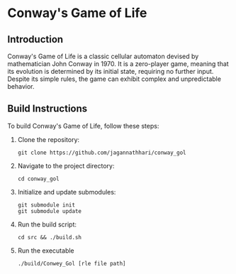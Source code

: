 # Conway's Game of Life

## Introduction

Conway's Game of Life is a classic cellular automaton devised by mathematician John Conway in 1970. It is a zero-player game, meaning that its evolution is determined by its initial state, requiring no further input. Despite its simple rules, the game can exhibit complex and unpredictable behavior.

## Build Instructions

To build Conway's Game of Life, follow these steps:

1. Clone the repository:

    ```
    git clone https://github.com/jagannathhari/conway_gol
    ```

2. Navigate to the project directory:

    ```
    cd conway_gol
    ```

3. Initialize and update submodules:

    ```
    git submodule init
    git submodule update
    ```

4. Run the build script:

    ```
    cd src && ./build.sh
    ```

3. Run the executable 
    ```
    ./build/Conwey_Gol [rle file path]
    ```
